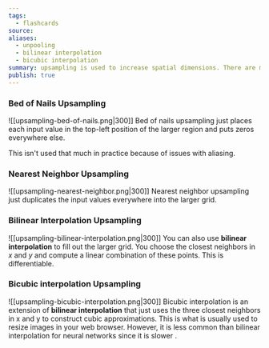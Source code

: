 ```yaml
---
tags:
  - flashcards
source: 
aliases:
  - unpooling
  - bilinear interpolation
  - bicubic interpolation
summary: upsampling is used to increase spatial dimensions. There are multiple approaches for how to do this.
publish: true
---
```

### Bed of Nails Upsampling
![[upsampling-bed-of-nails.png|300]]
Bed of nails upsampling just places each input value in the top-left position of the larger region and puts zeros everywhere else. 

This isn't used that much in practice because of issues with aliasing.


### Nearest Neighbor Upsampling
![[upsampling-nearest-neighbor.png|300]]
Nearest neighbor upsampling just duplicates the input values everywhere into the larger grid.

### Bilinear Interpolation Upsampling
![[upsampling-bilinear-interpolation.png|300]]
You can also use **bilinear interpolation**  to fill out the larger grid. You choose the closest neighbors in $x$ and $y$ and compute a linear combination of these points. This is differentiable.

### Bicubic interpolation Upsampling
![[upsampling-bicubic-interpolation.png|300]]
Bicubic interpolation is an extension of **bilinear interpolation** that just uses the three closest neighbors in x and y to construct cubic approximations. This is what is usually used to resize images in your web browser. However, it is less common than bilinear interpolation for neural networks since it is slower .



